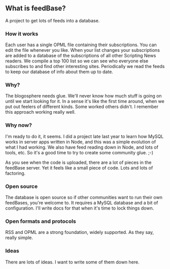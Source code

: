 ## What is feedBase?

A project to get lots of feeds into a database.

### How it works

Each user has a single OPML file containing their subscriptions. You can edit the file whenever you like. When your list changes your subscriptions are added to a database of the subscriptions of all other Scripting News readers. We compile a top 100 list so we can see who everyone else subscribes to and find other interesting sites. Periodically we read the feeds to keep our database of info about them up to date. 

### Why?

The blogosphere needs glue. We'll never know how much stuff is going on until we start looking for it. In a sense it's like the first time around, when we put out feelers of different kinds. Some worked others didn't. I remember this approach working really well.

### Why now?

I'm ready to do it, it seems. I did a project late last year to learn how MySQL works in server apps written in Node, and this was a simple evolution of what I had working.  We also have feed reading down in Node, and lots of tools, etc. So it's a good time to try to create some community glue. ;-)

As you see when the code is uploaded, there are a lot of pieces in the feedBase server. Yet it feels like a small piece of code. Lots and lots of factoring. 

### Open source

The database is open source so if other communities want to run their own feedBases, you're welcome to. It requires a MySQL database and a  bit of configuration. I'll write docs for that when it's time to lock things down. 

### Open formats and protocols

RSS and OPML are a strong foundation, widely supported. As they say, really simple. 

### Ideas

There are lots of ideas. I want to write some of them down here. 

